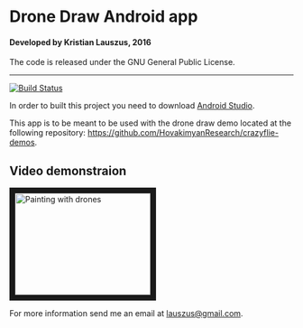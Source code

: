 # Drone Draw Android app
#### Developed by Kristian Lauszus, 2016

The code is released under the GNU General Public License.
_________
[![Build Status](https://travis-ci.org/Lauszus/DroneDraw.svg?branch=master)](https://travis-ci.org/Lauszus/DroneDraw)

In order to built this project you need to download [Android Studio](http://developer.android.com/sdk/index.html).

This app is to be meant to be used with the drone draw demo located at the following repository: <https://github.com/HovakimyanResearch/crazyflie-demos>.

## Video demonstraion

<a href="https://youtu.be/3WINNNvbyo4" target="_blank"><img src="http://img.youtube.com/vi/3WINNNvbyo4/0.jpg" alt="Painting with drones" width="240" height="180" border="10" /></a>

For more information send me an email at <lauszus@gmail.com>.
